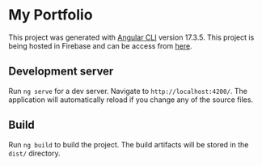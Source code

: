 # My Portfolio

This project was generated with [Angular CLI](https://github.com/angular/angular-cli) version 17.3.5. This project is being hosted in Firebase and can be access from [here](https://elvin-mark-portfolio.web.app/).

## Development server

Run `ng serve` for a dev server. Navigate to `http://localhost:4200/`. The application will automatically reload if you change any of the source files.

## Build

Run `ng build` to build the project. The build artifacts will be stored in the `dist/` directory.
